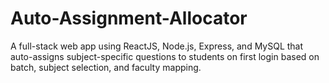 # Auto-Assignment-Allocator
A full-stack web app using ReactJS, Node.js, Express, and MySQL that auto-assigns subject-specific questions to students on first login based on batch, subject selection, and faculty mapping.
